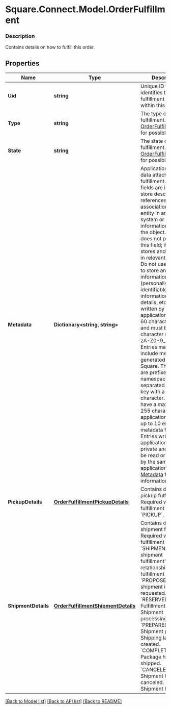 # Square.Connect.Model.OrderFulfillment

### Description

Contains details on how to fulfill this order.

## Properties

Name | Type | Description | Notes
------------ | ------------- | ------------- | -------------
**Uid** | **string** | Unique ID that identifies the fulfillment only within this order. | [optional] [beta]
**Type** | **string** | The type of the fulfillment. See [OrderFulfillmentType](#type-orderfulfillmenttype) for possible values | [optional] 
**State** | **string** | The state of the fulfillment. See [OrderFulfillmentState](#type-orderfulfillmentstate) for possible values | [optional] 
**Metadata** | **Dictionary<string, string>** | Application-defined data attached to this fulfillment. Metadata fields are intended to store descriptive references or associations with an entity in another system or store brief information about the object. Square does not process this field; it only stores and returns it in relevant API calls. Do not use metadata to store any sensitive information (personally identifiable information, card details, etc.).  Keys written by applications must be 60 characters or less and must be in the character set &#x60;[a-zA-Z0-9_-]&#x60;. Entries may also include metadata generated by Square. These keys are prefixed with a namespace, separated from the key with a &#39;:&#39; character.  Values have a max length of 255 characters.  An application may have up to 10 entries per metadata field.  Entries written by applications are private and can only be read or modified by the same application.  See [Metadata](https://developer.squareup.com/docs/build-basics/metadata) for more information. | [optional] [beta]
**PickupDetails** | [**OrderFulfillmentPickupDetails**](OrderFulfillmentPickupDetails.md) | Contains details for a pickup fulfillment. Required when fulfillment type is &#x60;PICKUP&#x60;. | [optional] 
**ShipmentDetails** | [**OrderFulfillmentShipmentDetails**](OrderFulfillmentShipmentDetails.md) | Contains details for a shipment fulfillment. Required when fulfillment type is &#x60;SHIPMENT&#x60;.  A shipment fulfillment&#39;s relationship to fulfillment &#x60;state&#x60;: &#x60;PROPOSED&#x60;: A shipment is requested. &#x60;RESERVED&#x60;: Fulfillment accepted. Shipment processing. &#x60;PREPARED&#x60;: Shipment packaged. Shipping label created. &#x60;COMPLETED&#x60;: Package has been shipped. &#x60;CANCELED&#x60;: Shipment has been canceled. &#x60;FAILED&#x60;: Shipment has failed. | [optional] 



[[Back to Model list]](../README.md#documentation-for-models) [[Back to API list]](../README.md#documentation-for-api-endpoints) [[Back to README]](../README.md)

